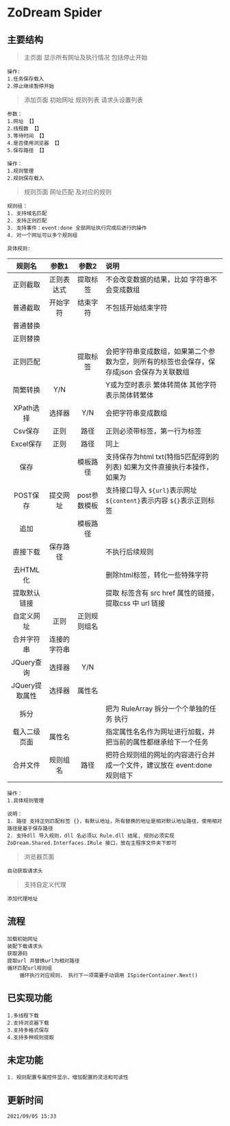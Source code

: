 # ZoDream Spider

## 主要结构

> 主页面 显示所有网址及执行情况  包括停止开始

    操作:
    1.任务保存载入
    2.停止继续暂停开始

> 添加页面 初始网址 规则列表 请求头设置列表

    参数：
    1.网址 【】
    2.线程数 【】
    3.等待时间 【】
    4.是否使用浏览器 【】
    5.保存路径 【】
    
    操作：
    1.规则管理
    2.规则保存载入

> 规则页面 网址匹配 及对应的规则

    规则组：
    1. 支持域名匹配
    2. 支持正则匹配
    3. 支持事件：event:done 全部网址执行完成后进行的操作
    4. 对一个网址可以多个规则组

    具体规则:

|规则名|参数1|参数2|说明|
|:--:|:--:|:--:|:--|
|正则截取|正则表达式|提取标签|不会改变数据的结果，比如 字符串不会变成数组
|普通截取|开始字符|结束字符|不包括开始结束字符
|普通替换|||
|正则替换|||
|正则匹配||提取标签|会把字符串变成数组，如果第二个参数为空，则所有的标签也会保存，保存成json 会保存为关联数组
|简繁转换|Y/N||Y或为空时表示 繁体转简体 其他字符表示简体转繁体
|XPath选择|选择器|Y/N|会把字符串变成数组
|Csv保存|正则|路径|正则必须带标签，第一行为标签
|Excel保存|正则|路径|同上
|保存||模板路径|支持保存为html txt(特指5匹配得到的列表) 如果为文件直接执行本操作，如果为
|POST保存|提交网址|post参数模板|支持接口导入 `${url}`表示网址 `${content}`表示内容 `${}`表示正则标签
|追加||模板路径|
|直接下载|保存路径||不执行后续规则
|去HTML化 |||删除html标签，转化一些特殊字符
|提取默认链接|||提取 标签含有 src href 属性的链接，提取css 中 url 链接
|自定义网址|正则|正则规则组名|
|合并字符串|连接的字符串||
|JQuery查询|选择器|Y/N|
|JQuery提取属性|选择器|属性名|
|拆分|||把为 RuleArray 拆分一个个单独的任务 执行
|载入二级页面|属性名||指定属性名名作为网址进行加载，并把当前的属性都继承给下一个任务
|合并文件|规则组名|路径|把符合规则组的网址的内容进行合并成一个文件，建议放在 event:done 规则组下
    
    操作：
    1.具体规则管理

    说明：
    1. 路径 支持正则匹配标签 {}，有默认地址，所有替换的地址是相对默认地址路径，使用相对路径是基于保存路径
    2. 支持dll 导入规则，dll 名必须以 Rule.dll 结尾, 规则必须实现 ZoDream.Shared.Interfaces.IRule 接口，放在主程序文件夹下即可
    
> 浏览器页面
    
    自动获取请求头

> 支持自定义代理

    添加代理地址
    
## 流程

    加载初始网址
    装配下载请求头
    获取源码
    提取url 并替换url为相对路径
    循环匹配url规则组
        循环执行对应规则， 执行下一项需要手动调用 ISpiderContainer.Next()

## 已实现功能

    1.多线程下载
    2.支持浏览器下载
    3.支持多格式保存
    4.支持多种规则提取

## 未定功能

    1. 规则配置专属控件显示，增加配置的灵活和可读性

## 更新时间

    2021/09/05 15:33